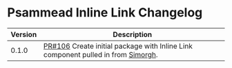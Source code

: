 # Psammead Inline Link Changelog

| Version | Description |
|---------|-------------|
| 0.1.0   | [PR#106](https://github.com/BBC-News/psammead/pull/106) Create initial package with Inline Link component pulled in from [Simorgh](https://github.com/BBC-News/simorgh). |
